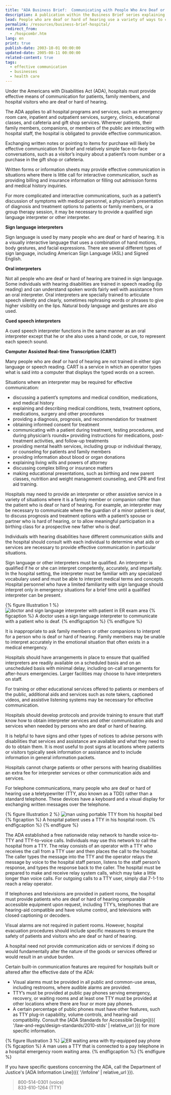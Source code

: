 ```yaml
---
title: "ADA Business Brief:  Communicating with People Who Are Deaf or Hard of Hearing in Hospital Settings"
description: A publication within the Business Brief series explaining methods and requirements of providing effective communication in a hospital setting.
lead: People who are deaf or hard of hearing use a variety of ways to communicate. Some rely on sign language interpreters or assistive listening devices; some rely primarily on written messages. Many can speak even though they cannot hear. The method of communication and the services or aids the hospital must provide will vary depending upon the abilities of the person who is deaf or hard of hearing and on the complexity and nature of the communications that are required. Effective communication is particularly critical in health care settings where miscommunication may lead to misdiagnosis and improper or delayed medical treatment.
permalink: /resources/business-brief-hospital/
redirect_from:
  - /hospcombr.htm
lang: en
print: true
publish-date: 2003-10-01 00:00:00
updated-date: 2005-08-11 00:00:00
related-content: true
tags:
  - effective communication
  - businesses
  - health care
---
```

Under the Americans with Disabilities Act (ADA), hospitals must provide effective means of communication for patients, family members, and hospital visitors who are deaf or hard of hearing.

The ADA applies to all hospital programs and services, such as emergency room care, inpatient and outpatient services, surgery, clinics, educational classes, and cafeteria and gift shop services. Wherever patients, their family members, companions, or members of the public are interacting with hospital staff, the hospital is obligated to provide effective communication.

Exchanging written notes or pointing to items for purchase will likely be effective communication for brief and relatively simple face-to-face conversations, such as a visitor’s inquiry about a patient’s room number or a purchase in the gift shop or cafeteria.

Written forms or information sheets may provide effective communication in situations where there is little call for interactive communication, such as providing billing and insurance information or filling out admission forms and medical history inquiries.

For more complicated and interactive communications, such as a patient’s discussion of symptoms with medical personnel, a physician’s presentation of diagnosis and treatment options to patients or family members, or a group therapy session, it may be necessary to provide a qualified sign language interpreter or other interpreter.

**Sign language interpreters**

Sign language is used by many people who are deaf or hard of hearing. It is a visually interactive language that uses a combination of hand motions, body gestures, and facial expressions. There are several different types of sign language, including American Sign Language (ASL) and Signed English.

**Oral interpreters**

Not all people who are deaf or hard of hearing are trained in sign language. Some individuals with hearing disabilities are trained in speech reading (lip reading) and can understand spoken words fairly well with assistance from an oral interpreter. Oral interpreters are specially trained to
articulate speech silently and clearly, sometimes rephrasing words or phrases to give higher visibility on the lips. Natural body language and gestures are also used.

**Cued speech interpreters**

A cued speech interpreter functions in the same manner as an oral interpreter except that he or she also uses a hand code, or cue, to represent each speech sound.

**Computer Assisted Real-time Transcription (CART)**

Many people who are deaf or hard of hearing are not trained in either sign language or speech reading. CART is a service in which an operator types what is said into a computer that displays the typed words on a screen.

Situations where an interpreter may be required for effective communication:

- discussing a patient’s symptoms and medical condition, medications, and medical history
- explaining and describing medical conditions, tests, treatment options, medications, surgery and other procedures
- providing a diagnosis, prognosis, and recommendation for treatment
- obtaining informed consent for treatment
- communicating with a patient during treatment, testing procedures, and during physician’s rounds• providing instructions for medications, post-treatment activities, and follow-up treatments
- providing mental health services, including group or individual therapy, or counseling for patients and family members
- providing information about blood or organ donations
- explaining living wills and powers of attorney
- discussing complex billing or insurance matters
- making educational presentations, such as birthing and new parent classes, nutrition and weight management counseling, and CPR and first aid training.

Hospitals may need to provide an interpreter or other assistive service in a variety of situations where it is a family member or companion rather than the patient who is deaf or hard of hearing. For example, an interpreter may be necessary to communicate where the guardian of a minor patient is deaf, to discuss prognosis and treatment options with a patient’s spouse or partner who is hard of hearing, or to allow meaningful participation in a birthing class for a prospective new father who is deaf.

Individuals with hearing disabilities have different communication skills and the hospital should consult with each individual to determine what aids or services are necessary to provide effective communication in particular situations.

Sign language or other interpreters must be qualified. An interpreter is qualified if he or she can interpret competently, accurately, and impartially. In the hospital setting, the interpreter must be familiar with any specialized vocabulary used and must be able to interpret medical terms and concepts. Hospital personnel who have a limited familiarity with sign language should interpret only in emergency situations for a brief time until a qualified interpreter can be present.

{% figure Illustration 1 %}
<img src="{{ '/assets/images/project-images/signerdoc.gif' | relative_url }}" alt="doctor and sign language interpreter with patient in ER exam area" />
{% figcaption %}
A doctor uses a sign language interpreter to communicate with a patient who is deaf.
{% endfigcaption %}
{% endfigure %}

It is inappropriate to ask family members or other companions to interpret for a person who is deaf or hard of hearing. Family members may be unable to interpret accurately in the emotional situation that often exists in a medical emergency.

Hospitals should have arrangements in place to ensure that qualified interpreters are readily available on a scheduled basis and on an unscheduled basis with minimal delay, including on-call arrangements for after-hours emergencies. Larger facilities may choose to have interpreters on staff.

For training or other educational services offered to patients or members of the public, additional aids and services such as note takers, captioned videos, and assistive listening systems may be necessary for effective communication.

Hospitals should develop protocols and provide training to ensure that staff know how to obtain interpreter services and other communication aids and services when needed by persons who are deaf or hard of hearing.

It is helpful to have signs and other types of notices to advise persons with disabilities that services and assistance are available and what they need to do to obtain them. It is most useful to post signs at locations where patients or visitors typically seek information or assistance and to include information in general information packets.

Hospitals cannot charge patients or other persons with hearing disabilities an extra fee for interpreter services or other communication aids and services.

For telephone communications, many people who are deaf or hard of hearing use a teletypewriter (TTY, also known as a TDD) rather than a standard telephone. These devices have a keyboard and a visual display for exchanging written messages over the telephone.

{% figure Illustration 2 %}
<img src="{{ '/assets/images/project-images/ttyhosprm.gif' | relative_url }}" alt="man using portable TTY from his hospital bed" />
{% figcaption %}
A hospital patient uses a TTY in his hospital room.
{% endfigcaption %}
{% endfigure %}

The ADA established a free nationwide relay network to handle voice-to-TTY and TTY-to-voice calls. Individuals may use this network to call the hospital from a TTY. The relay consists of an operator with a TTY who receives the call from a TTY user and then places the call to the hospital. The caller types the message into the TTY and the operator relays the message by voice to the hospital staff person, listens to the staff person’s response, and types the response back to the caller. The hospital must be prepared to make and receive relay system calls, which may take a little longer than voice calls. For outgoing calls to a TTY user, simply dial 7-1-1 to reach a relay operator.

If telephones and televisions are provided in patient rooms, the hospital must provide patients who are deaf or hard of hearing comparable accessible equipment upon request, including TTY’s, telephones that are hearing-aid compatible and have volume control, and televisions with closed captioning or decoders.

Visual alarms are not required in patient rooms. However, hospital evacuation procedures should include specific measures to ensure the safety of patients and visitors who are deaf or hard of hearing.

A hospital need not provide communication aids or services if doing so would fundamentally alter the nature of the goods or services offered or would result in an undue burden.

Certain built-in communication features are required for hospitals built or altered after the effective date of the ADA:

- Visual alarms must be provided in all public and common-use areas, including restrooms, where audible alarms are provided.
- TTY’s must be provided at public pay phones serving emergency, recovery, or waiting rooms and at least one TTY must be provided at other locations where there are four or more pay phones.
- A certain percentage of public phones must have other features, such as TTY plug-in capability, volume controls, and hearing-aid compatibility. Consult the [ADA Standards for Accessible Design]({{ '/law-and-regs/design-standards/2010-stds' | relative_url }}) for more specific information.

{% figure Illustration 3 %}
<img src="{{ '/assets/images/project-images/erwaittty.gif' | relative_url }}" alt="ER waiting area with tty-equipped pay phone" />
{% figcaption %}
A man uses a TTY that is connected to a pay telephone in a hospital emergency room waiting area.
{% endfigcaption %}
{% endfigure %}

If you have specific questions concerning the ADA, call the Department of Justice's [ADA Information Line]({{ '/infoline' | relative_url }}).
>800-514-0301 (voice)<br>
833-610-1264 (TTY)




